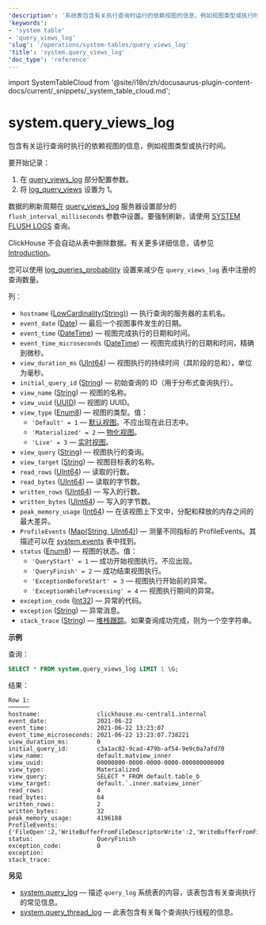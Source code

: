 ```yaml
---
'description': '系统表包含有关执行查询时运行的依赖视图的信息，例如视图类型或执行时间。'
'keywords':
- 'system table'
- 'query_views_log'
'slug': '/operations/system-tables/query_views_log'
'title': 'system.query_views_log'
'doc_type': 'reference'
---
```


import SystemTableCloud from '@site/i18n/zh/docusaurus-plugin-content-docs/current/_snippets/_system_table_cloud.md';


# system.query_views_log

<SystemTableCloud/>

包含有关运行查询时执行的依赖视图的信息，例如视图类型或执行时间。

要开始记录：

1. 在 [query_views_log](../../operations/server-configuration-parameters/settings.md#query_views_log) 部分配置参数。
2. 将 [log_query_views](/operations/settings/settings#log_query_views) 设置为 1。

数据的刷新周期在 [query_views_log](../../operations/server-configuration-parameters/settings.md#query_views_log) 服务器设置部分的 `flush_interval_milliseconds` 参数中设置。要强制刷新，请使用 [SYSTEM FLUSH LOGS](/sql-reference/statements/system#flush-logs) 查询。

ClickHouse 不会自动从表中删除数据。有关更多详细信息，请参见 [Introduction](/operations/system-tables/overview#system-tables-introduction)。

您可以使用 [log_queries_probability](/operations/settings/settings#log_queries_probability) 设置来减少在 `query_views_log` 表中注册的查询数量。

列：

- `hostname` ([LowCardinality(String)](../../sql-reference/data-types/string.md)) — 执行查询的服务器的主机名。
- `event_date` ([Date](../../sql-reference/data-types/date.md)) — 最后一个视图事件发生的日期。
- `event_time` ([DateTime](../../sql-reference/data-types/datetime.md)) — 视图完成执行的日期和时间。
- `event_time_microseconds` ([DateTime](../../sql-reference/data-types/datetime.md)) — 视图完成执行的日期和时间，精确到微秒。
- `view_duration_ms` ([UInt64](/sql-reference/data-types/int-uint#integer-ranges)) — 视图执行的持续时间（其阶段的总和），单位为毫秒。
- `initial_query_id` ([String](../../sql-reference/data-types/string.md)) — 初始查询的 ID（用于分布式查询执行）。
- `view_name` ([String](../../sql-reference/data-types/string.md)) — 视图的名称。
- `view_uuid` ([UUID](../../sql-reference/data-types/uuid.md)) — 视图的 UUID。
- `view_type` ([Enum8](../../sql-reference/data-types/enum.md)) — 视图的类型。值：
  - `'Default' = 1` — [默认视图](/sql-reference/statements/create/view#normal-view)。不应出现在此日志中。
  - `'Materialized' = 2` — [物化视图](/sql-reference/statements/create/view#materialized-view)。
  - `'Live' = 3` — [实时视图](../../sql-reference/statements/create/view.md#live-view)。
- `view_query` ([String](../../sql-reference/data-types/string.md)) — 视图执行的查询。
- `view_target` ([String](../../sql-reference/data-types/string.md)) — 视图目标表的名称。
- `read_rows` ([UInt64](/sql-reference/data-types/int-uint#integer-ranges)) — 读取的行数。
- `read_bytes` ([UInt64](/sql-reference/data-types/int-uint#integer-ranges)) — 读取的字节数。
- `written_rows` ([UInt64](/sql-reference/data-types/int-uint#integer-ranges)) — 写入的行数。
- `written_bytes` ([UInt64](/sql-reference/data-types/int-uint#integer-ranges)) — 写入的字节数。
- `peak_memory_usage` ([Int64](../../sql-reference/data-types/int-uint.md)) — 在该视图上下文中，分配和释放的内存之间的最大差异。
- `ProfileEvents` ([Map(String, UInt64)](../../sql-reference/data-types/array.md)) — 测量不同指标的 ProfileEvents。其描述可以在 [system.events](/operations/system-tables/events) 表中找到。
- `status` ([Enum8](../../sql-reference/data-types/enum.md)) — 视图的状态。值：
  - `'QueryStart' = 1` — 成功开始视图执行。不应出现。
  - `'QueryFinish' = 2` — 成功结束视图执行。
  - `'ExceptionBeforeStart' = 3` — 视图执行开始前的异常。
  - `'ExceptionWhileProcessing' = 4` — 视图执行期间的异常。
- `exception_code` ([Int32](../../sql-reference/data-types/int-uint.md)) — 异常的代码。
- `exception` ([String](../../sql-reference/data-types/string.md)) — 异常消息。
- `stack_trace` ([String](../../sql-reference/data-types/string.md)) — [堆栈跟踪](https://en.wikipedia.org/wiki/Stack_trace)。如果查询成功完成，则为一个空字符串。

**示例**

查询：

```sql
SELECT * FROM system.query_views_log LIMIT 1 \G;
```

结果：

```text
Row 1:
──────
hostname:                clickhouse.eu-central1.internal
event_date:              2021-06-22
event_time:              2021-06-22 13:23:07
event_time_microseconds: 2021-06-22 13:23:07.738221
view_duration_ms:        0
initial_query_id:        c3a1ac02-9cad-479b-af54-9e9c0a7afd70
view_name:               default.matview_inner
view_uuid:               00000000-0000-0000-0000-000000000000
view_type:               Materialized
view_query:              SELECT * FROM default.table_b
view_target:             default.`.inner.matview_inner`
read_rows:               4
read_bytes:              64
written_rows:            2
written_bytes:           32
peak_memory_usage:       4196188
ProfileEvents:           {'FileOpen':2,'WriteBufferFromFileDescriptorWrite':2,'WriteBufferFromFileDescriptorWriteBytes':187,'IOBufferAllocs':3,'IOBufferAllocBytes':3145773,'FunctionExecute':3,'DiskWriteElapsedMicroseconds':13,'InsertedRows':2,'InsertedBytes':16,'SelectedRows':4,'SelectedBytes':48,'ContextLock':16,'RWLockAcquiredReadLocks':1,'RealTimeMicroseconds':698,'SoftPageFaults':4,'OSReadChars':463}
status:                  QueryFinish
exception_code:          0
exception:
stack_trace:
```

**另见**

- [system.query_log](/operations/system-tables/query_log) — 描述 `query_log` 系统表的内容，该表包含有关查询执行的常见信息。
- [system.query_thread_log](/operations/system-tables/query_thread_log) — 此表包含有关每个查询执行线程的信息。
